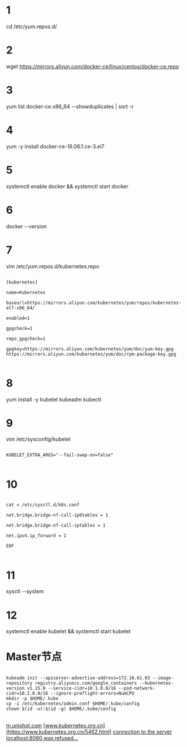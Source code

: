 # 1
cd /etc/yum.repos.d/
# 2
wget https://mirrors.aliyun.com/docker-ce/linux/centos/docker-ce.repo
# 3
yum list docker-ce.x86_64 --showduplicates | sort -r
# 4
yum -y install docker-ce-18.06.1.ce-3.el7
# 5
systemctl enable docker && systemctl start docker
# 6
docker --version
# 7
vim /etc/yum.repos.d/kubernetes.repo
<pre>
<code>
[kubernetes]

name=Kubernetes

baseurl=https://mirrors.aliyun.com/kubernetes/yum/repos/kubernetes-el7-x86_64/

enabled=1

gpgcheck=1

repo_gpgcheck=1

gpgkey=https://mirrors.aliyun.com/kubernetes/yum/doc/yum-key.gpg https://mirrors.aliyun.com/kubernetes/yum/doc/rpm-package-key.gpg
</code>
</pre>
# 8
yum install -y kubelet kubeadm kubectl
# 9
vim /etc/sysconfig/kubelet
<pre>
<code>
KUBELET_EXTRA_ARGS="--fail-swap-on=false"
</code>
</pre>
# 10
<pre>
<code>
cat <<EOF > /etc/sysctl.d/k8s.conf

net.bridge.bridge-nf-call-ip6tables = 1

net.bridge.bridge-nf-call-iptables = 1

net.ipv4.ip_forward = 1

EOF
</code>
</pre>
# 11
sysctl --system
# 12
systemctl enable kubelet && systemctl start kubelet

# Master节点
<pre>
<code>
kubeadm init --apiserver-advertise-address=172.18.61.63 --image-repository registry.aliyuncs.com/google_containers --kubernetes-version v1.15.0 --service-cidr=10.1.0.0/16 --pod-network-cidr=10.2.0.0/16 --ignore-preflight-errors=NumCPU
mkdir -p $HOME/.kube
cp -i /etc/kubernetes/admin.conf $HOME/.kube/config
chown $(id -u):$(id -g) $HOME/.kube/config
</code>
</pre>


[m.unixhot.com](http://m.unixhot.com/kubernetes/kubernetes-aliyun.html)
[www.kubernetes.org.cn](https://www.kubernetes.org.cn/5462.html)
[connection to the server localhost:8080 was refused...](https://www.jianshu.com/p/6fa06b9bbf6a)
